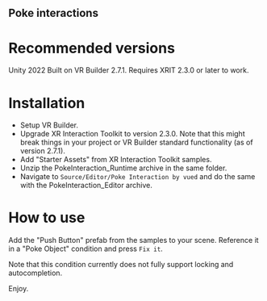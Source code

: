 ## Poke interactions

# Recommended versions

Unity 2022
Built on VR Builder 2.7.1. 
Requires XRIT 2.3.0 or later to work.

# Installation

- Setup VR Builder.
- Upgrade XR Interaction Toolkit to version 2.3.0. Note that this might break things in your project or VR Builder standard functionality (as of version 2.7.1).
- Add "Starter Assets" from XR Interaction Toolkit samples.
- Unzip the PokeInteraction_Runtime archive in the same folder.
- Navigate to `Source/Editor/Poke Interaction by vued` and do the same with the PokeInteraction_Editor archive.

# How to use

Add the "Push Button" prefab from the samples to your scene. Reference it in a "Poke Object" condition and press `Fix it`.

Note that this condition currently does not fully support locking and autocompletion.

Enjoy.